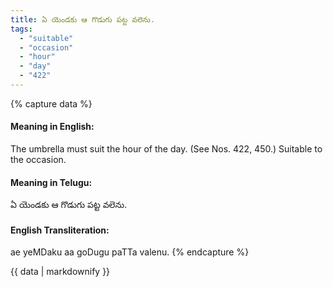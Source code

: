 ```yaml
---
title: ఏ యెండకు ఆ గొడుగు పట్ట వలెను.
tags:
  - "suitable"
  - "occasion"
  - "hour"
  - "day"
  - "422"
---
```


{% capture data %}
#### Meaning in English:
The umbrella must suit the hour of the day.
(See Nos. 422, 450.)
Suitable to the occasion.

#### Meaning in Telugu:
ఏ యెండకు ఆ గొడుగు పట్ట వలెను.

#### English Transliteration:
ae yeMDaku aa goDugu paTTa valenu.
{% endcapture %}

<div class="notice">{{ data | markdownify }}</div>

